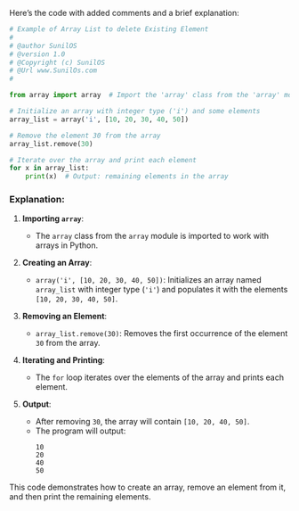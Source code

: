 Here’s the code with added comments and a brief explanation:

```python
# Example of Array List to delete Existing Element
# 
# @author SunilOS  
# @version 1.0
# @Copyright (c) SunilOS  
# @Url www.SunilOs.com
#

from array import array  # Import the 'array' class from the 'array' module

# Initialize an array with integer type ('i') and some elements
array_list = array('i', [10, 20, 30, 40, 50])

# Remove the element 30 from the array
array_list.remove(30)

# Iterate over the array and print each element
for x in array_list:
    print(x)  # Output: remaining elements in the array
```

### Explanation:

1. **Importing `array`**:
   - The `array` class from the `array` module is imported to work with arrays in Python.

2. **Creating an Array**:
   - `array('i', [10, 20, 30, 40, 50])`: Initializes an array named `array_list` with integer type (`'i'`) and populates it with the elements `[10, 20, 30, 40, 50]`.

3. **Removing an Element**:
   - `array_list.remove(30)`: Removes the first occurrence of the element `30` from the array.

4. **Iterating and Printing**:
   - The `for` loop iterates over the elements of the array and prints each element.

5. **Output**:
   - After removing `30`, the array will contain `[10, 20, 40, 50]`.
   - The program will output:
     ```
     10
     20
     40
     50
     ```

This code demonstrates how to create an array, remove an element from it, and then print the remaining elements.
